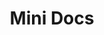 ---
title: "Mini Docs"
published: true
description: Short Doc Films
channel: mini-docs
layout: listing-video-archive
---